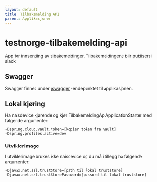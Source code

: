 ```yaml
---
layout: default
title: Tilbakemelding API
parent: Applikasjoner
---
```


# testnorge-tilbakemelding-api
App for innsending av tilbakemeldinger. Tilbakemeldingene blir publisert i slack

## Swagger
Swagger finnes under [/swagger](https://testnorge-tilbakemelding-api.dev.adeo.no/swagger) -endepunktet til applikasjonen.


## Lokal kjøring
Ha naisdevice kjørende og kjør TilbakemeldingApiApplicationStarter med følgende argumenter:
```
-Dspring.cloud.vault.token=[kopier token fra vault]
-Dspring.profiles.active=dev
```

### Utviklerimage
I utviklerimage brukes ikke naisdevice og du må i tillegg ha følgende argumenter:
```
-Djavax.net.ssl.trustStore=[path til lokal truststore]
-Djavax.net.ssl.trustStorePassword=[passord til lokal truststore]
```
